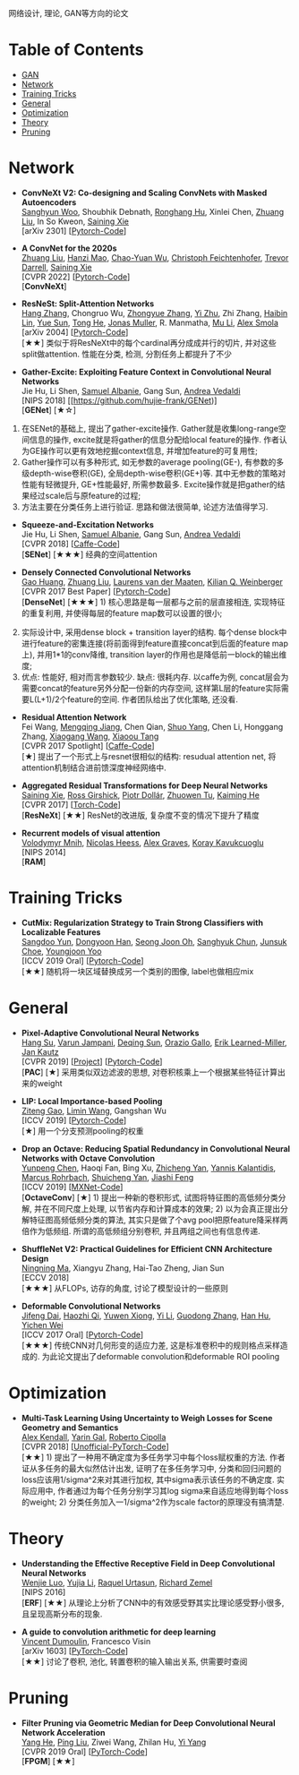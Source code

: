 网络设计, 理论, GAN等方向的论文

# Table of Contents
- <a href='GAN.md'> GAN </a>
- [Network](#network)
- [Training Tricks](#training-tricks)
- [General](#general)
- [Optimization](#optimization)
- [Theory](#theory)
- [Pruning](#pruning)
  
# Network
- **ConvNeXt V2: Co-designing and Scaling ConvNets with Masked Autoencoders** <Br>
[Sanghyun Woo](https://sites.google.com/view/sanghyunwoo/), Shoubhik Debnath, [Ronghang Hu](https://ronghanghu.com/), Xinlei Chen, [Zhuang Liu](https://liuzhuang13.github.io/), In So Kweon,  [Saining Xie](https://www.sainingxie.com/) <Br>
[arXiv 2301] [[Pytorch-Code](https://github.com/facebookresearch/ConvNeXt-v2)] <Br>

- **A ConvNet for the 2020s** <Br>
[Zhuang Liu](https://liuzhuang13.github.io/), [Hanzi Mao](https://hanzimao.me/), [Chao-Yuan Wu](https://chaoyuan.org/), [Christoph Feichtenhofer](https://feichtenhofer.github.io/), [Trevor Darrell](https://people.eecs.berkeley.edu/~trevor/), [Saining Xie](https://www.sainingxie.com/) <Br>
[CVPR 2022] [[Pytorch-Code](https://github.com/facebookresearch/ConvNeXt)] <Br>
[**ConvNeXt**]

- **ResNeSt: Split-Attention Networks** <Br>
[Hang Zhang](https://hangzhang.org/), Chongruo Wu, [Zhongyue Zhang](http://zhongyuezhang.com/), [Yi Zhu](https://sites.google.com/view/yizhu/home), Zhi Zhang, [Haibin Lin](https://sites.google.com/view/haibinlin/), [Yue Sun](https://aptsunny.github.io/), [Tong He](https://hetong007.github.io/), [Jonas Muller](https://people.csail.mit.edu/jonasmueller/), R. Manmatha, [Mu Li](https://www.cs.cmu.edu/~muli/), [Alex Smola](http://alex.smola.org/) <Br>
[arXiv 2004] [[Pytorch-Code](https://github.com/zhanghang1989/ResNeSt)] <Br>
[★★] 类似于将ResNeXt中的每个cardinal再分成成并行的切片, 并对这些split做attention. 性能在分类, 检测, 分割任务上都提升了不少

- **Gather-Excite: Exploiting Feature Context in Convolutional Neural Networks** <Br>
Jie Hu, Li Shen, [Samuel Albanie](http://www.robots.ox.ac.uk/~albanie/), Gang Sun, [Andrea Vedaldi](http://www.robots.ox.ac.uk/~vedaldi/) <Br>
[NIPS 2018] [[https://github.com/hujie-frank/GENet)] <Br>
[**GENet**] [★☆] <Br>
1) 在SENet的基础上, 提出了gather-excite操作. Gather就是收集long-range空间信息的操作, excite就是将gather的信息分配给local feature的操作. 作者认为GE操作可以更有效地挖掘context信息, 并增加feature的可复用性; 
2) Gather操作可以有多种形式, 如无参数的average pooling(GE-), 有参数的多级depth-wise卷积(GE), 全局depth-wise卷积(GE+)等. 其中无参数的策略对性能有轻微提升, GE+性能最好, 所需参数最多. Excite操作就是把gather的结果经过scale后与原feature的过程; 
3) 方法主要在分类任务上进行验证. 思路和做法很简单, 论述方法值得学习. <Br>

- **Squeeze-and-Excitation Networks** <Br>
Jie Hu, Li Shen, [Samuel Albanie](http://www.robots.ox.ac.uk/~albanie/), Gang Sun, [Andrea Vedaldi](http://www.robots.ox.ac.uk/~vedaldi/) <Br>
[CVPR 2018] [[Caffe-Code](https://github.com/hujie-frank/SENet)] <Br>
[**SENet**] [★★★] 经典的空间attention

- **Densely Connected Convolutional Networks** <Br>
[Gao Huang](http://www.cs.cornell.edu/~gaohuang/), [Zhuang Liu](https://liuzhuang13.github.io/), [Laurens van der Maaten](https://lvdmaaten.github.io/), [Kilian Q. Weinberger](http://www.cs.cornell.edu/~kilian/) <Br>
[CVPR 2017 Best Paper] [[Pytorch-Code](https://github.com/liuzhuang13/DenseNet)] <Br>
[**DenseNet**] [★★★] 1) 核心思路是每一层都与之前的层直接相连, 实现特征的重复利用, 并使得每层的feature map数可以设置的很小; 
2) 实际设计中, 采用dense block + transition layer的结构. 每个dense block中进行feature的密集连接(将前面得到feature直接concat到后面的feature map上), 并用1*1的conv降维, transition layer的作用也是降低前一block的输出维度; 
3) 优点: 性能好, 相对而言参数较少. 缺点: 很耗内存. 以caffe为例, concat层会为需要concat的feature另外分配一份新的内存空间, 这样第L层的feature实际需要L(L+1)/2个feature的空间. 作者团队给出了优化策略, 还没看. <Br>

- **Residual Attention Network** <Br>
Fei Wang, [Mengqing Jiang](https://github.com/Jmq14), Chen Qian, [Shuo Yang](http://shuoyang1213.me/), Chen Li, Honggang Zhang, [Xiaogang Wang](http://www.ee.cuhk.edu.hk/~xgwang/), [Xiaoou Tang](https://www.ie.cuhk.edu.hk/people/xotang.shtml) <Br>
[CVPR 2017 Spotlight] [[Caffe-Code](https://github.com/fwang91/residual-attention-network)] <Br>
[★] 提出了一个形式上与resnet很相似的结构: resudual attention net, 将attention机制结合进前馈深度神经网络中.

- **Aggregated Residual Transformations for Deep Neural Networks** <Br>
[Saining Xie](http://vcl.ucsd.edu/~sxie/), [Ross Girshick](http://www.rossgirshick.info/), [Piotr Dollár](https://pdollar.github.io/), [Zhuowen Tu](http://pages.ucsd.edu/~ztu/), [Kaiming He](http://kaiminghe.com/)  <Br>
[CVPR 2017] [[Torch-Code](https://github.com/facebookresearch/ResNeXt)] <Br>
[**ResNeXt**] [★★] ResNet的改进版, 复杂度不变的情况下提升了精度

- **Recurrent models of visual attention** <Br>
[Volodymyr Mnih](https://www.cs.toronto.edu/~vmnih/), [Nicolas Heess](http://homepages.inf.ed.ac.uk/s0677090/), [Alex Graves](https://www.cs.toronto.edu/~graves/), [Koray Kavukcuoglu](http://koray.kavukcuoglu.org/) <Br>
[NIPS 2014] <Br>
[**RAM**]




# Training Tricks	
- **CutMix: Regularization Strategy to Train Strong Classifiers with Localizable Features** <Br>
[Sangdoo Yun](https://sangdooyun.github.io/), [Dongyoon Han](https://sites.google.com/site/dyhan0920/), [Seong Joon Oh](https://coallaoh.github.io//), [Sanghyuk Chun](https://sanghyukchun.github.io/home/), [Junsuk Choe](https://sites.google.com/site/junsukchoe/), [Youngjoon Yoo](https://yjyoo3312.github.io/) <Br>
[ICCV 2019 Oral] [[Pytorch-Code](https://github.com/clovaai/CutMix-PyTorch)] <Br>
[★★] 随机将一块区域替换成另一个类别的图像, label也做相应mix


# General
- **Pixel-Adaptive Convolutional Neural Networks** <Br>
[Hang Su](https://suhangpro.github.io/), [Varun Jampani](https://varunjampani.github.io/), [Deqing Sun](https://deqings.github.io/), [Orazio Gallo](https://research.nvidia.com/person/orazio-gallo), [Erik Learned-Miller](https://people.cs.umass.edu/~elm/), [Jan Kautz](https://jankautz.com/) <Br>
[CVPR 2019] [[Project](https://suhangpro.github.io/pac/)] [[Pytorch-Code](https://github.com/NVlabs/pacnet)] <Br>
[**PAC**] [★] 采用类似双边滤波的思想, 对卷积核乘上一个根据某些特征计算出来的weight

- **LIP: Local Importance-based Pooling** <Br>
[Ziteng Gao](https://sebgao.github.io/), [Limin Wang](http://wanglimin.github.io/), Gangshan Wu <Br>
[ICCV 2019] [[Pytorch-Code](https://github.com/sebgao/LIP)] <Br>
[★]  用一个分支预测pooling的权重


- **Drop an Octave: Reducing Spatial Redundancy in Convolutional Neural Networks with Octave Convolution** <Br>
[Yunpeng Chen](https://cypw.github.io/), Haoqi Fan, Bing Xu, [Zhicheng Yan](https://sites.google.com/view/zhicheng-yan), [Yannis Kalantidis](http://www.skamalas.com/), [Marcus Rohrbach](http://rohrbach.vision/), [Shuicheng Yan](https://www.ece.nus.edu.sg/stfpage/eleyans/), [Jiashi Feng](https://sites.google.com/site/jshfeng/) <Br>
[ICCV 2019] [[MXNet-Code](https://github.com/facebookresearch/OctConv)] <Br>
[**OctaveConv**] [★]   1) 提出一种新的卷积形式, 试图将特征图的高低频分类分解, 并在不同尺度上处理, 以节省内存和计算成本的效果;
  2) 以为会真正提出分解特征图高频低频分类的算法, 其实只是做了个avg pool把原feature降采样两倍作为低频组. 所谓的高低频组分别卷积, 并且两组之间也有信息传递.

- **ShuffleNet V2: Practical Guidelines for Efficient CNN Architecture Design** <Br>
[Ningning Ma](https://nmaac.github.io/home/), Xiangyu Zhang, Hai-Tao Zheng, Jian Sun <Br>
[ECCV 2018]  <Br>
[★★★] 从FLOPs, 访存的角度, 讨论了模型设计的一些原则

- **Deformable Convolutional Networks** <Br>
[Jifeng Dai](http://www.jifengdai.org/), [Haozhi Qi](http://haozhi.io/), [Yuwen Xiong](http://www.cs.toronto.edu/~yuwen/), [Yi Li](https://liyi14.github.io/), [Guodong Zhang](http://www.cs.toronto.edu/~gdzhang/), [Han Hu](https://sites.google.com/site/hanhushomepage/), [Yichen Wei](https://www.microsoft.com/en-us/research/people/yichenw/) <Br>
[ICCV 2017 Oral] [[Pytorch-Code](https://github.com/msracver/Deformable-ConvNets)] <Br>
[★★★]  传统CNN对几何形变的适应力差, 这是标准卷积中的规则格点采样造成的. 为此论文提出了deformable convolution和deformable ROI pooling



# Optimization
- **Multi-Task Learning Using Uncertainty to Weigh Losses for Scene Geometry and Semantics** <Br>
[Alex Kendall](https://alexgkendall.com/), [Yarin Gal](http://www.cs.ox.ac.uk/people/yarin.gal/website/), [Roberto Cipolla](https://mi.eng.cam.ac.uk/~cipolla/) <Br>
[CVPR 2018] [[Unofficial-PyTorch-Code](https://github.com/ranandalon/mtl)] <Br>
[★★] 1) 提出了一种用不确定度为多任务学习中每个loss赋权重的方法. 作者证从多任务的最大似然估计出发, 证明了在多任务学习中, 分类和回归问题的loss应该用1/sigma^2来对其进行加权, 其中sigma表示该任务的不确定度. 实际应用中, 作者通过为每个任务分别学习其log sigma来自适应地得到每个loss的weight; 2) 分类任务加入一1/sigma^2作为scale factor的原理没有搞清楚. <Br>
	


# Theory
- **Understanding the Effective Receptive Field in Deep Convolutional Neural Networks** <Br>
[Wenjie Luo](http://www.cs.toronto.edu/~wenjie/), [Yujia Li](http://www.cs.toronto.edu/~yujiali/), [Raquel Urtasun](http://www.cs.toronto.edu/~urtasun/), [Richard Zemel](http://www.cs.toronto.edu/~zemel/inquiry/home.php) <Br>
[NIPS 2016] <Br>
[**ERF**] [★★] 从理论上分析了CNN中的有效感受野其实比理论感受野小很多, 且呈现高斯分布的现象.
	
- **A guide to convolution arithmetic for deep learning** <Br>
[Vincent Dumoulin](https://vdumoulin.github.io/), Francesco Visin  <Br>
[arXiv 1603] [[PyTorch-Code](https://github.com/vdumoulin/conv_arithmetic)] <Br>
[★★] 讨论了卷积, 池化, 转置卷积的输入输出关系, 供需要时查阅
	
	

# Pruning
- **Filter Pruning via Geometric Median for Deep Convolutional Neural Network Acceleration** <Br>
[Yang He](https://he-y.github.io/), [Ping Liu](https://sites.google.com/site/pingliu264/), Ziwei Wang, Zhilan Hu, [Yi Yang](https://www.uts.edu.au/staff/yi.yang) <Br>
[CVPR 2019 Oral] [[PyTorch-Code](https://github.com/he-y/filter-pruning-geometric-median)] <Br>
[**FPGM**] [★★]